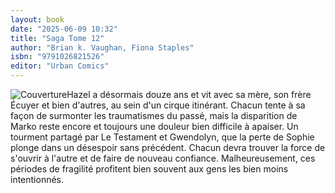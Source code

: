```yaml
---
layout: book
date: "2025-06-09 10:32"
title: "Saga Tome 12"
author: "Brian k. Vaughan, Fiona Staples"
isbn: "9791026821526"
editor: "Urban Comics"
---
```

![Couverture](/img/9791026821526.jpeg)Hazel a désormais douze ans et vit avec sa mère, son frère Écuyer et bien d'autres, au sein d'un cirque itinérant. Chacun tente à sa façon de surmonter les traumatismes du passé, mais la disparition de Marko reste encore et toujours une douleur bien difficile à apaiser. Un tourment partagé par Le Testament et Gwendolyn, que la perte de Sophie plonge dans un désespoir sans précédent. Chacun devra trouver la force de s'ouvrir à l'autre et de faire de nouveau confiance. Malheureusement, ces périodes de fragilité profitent bien souvent aux gens les bien moins intentionnés.